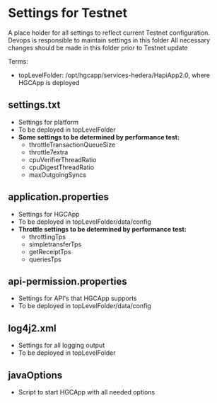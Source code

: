 # Settings for Testnet  
A place holder for all settings to reflect current Testnet configuration.
Devops is responsible to maintain settings in this folder
All necessary changes should be made in this folder prior to Testnet update
  
Terms:
* topLevelFolder: /opt/hgcapp/services-hedera/HapiApp2.0, where HGCApp is deployed

## settings.txt
* Settings for platform
* To be deployed in topLevelFolder
* **Some settings to be determined by performance test:**
    * throttleTransactionQueueSize
    * throttle7extra
    * cpuVerifierThreadRatio
    * cpuDigestThreadRatio
    * maxOutgoingSyncs

## application.properties
* Settings for HGCApp
* To be deployed in topLevelFolder/data/config
* **Throttle settings to be determined by performance test:**
    * throttlingTps
    * simpletransferTps
    * getReceiptTps
    * queriesTps

## api-permission.properties
* Settings for API's that HGCApp supports
* To be deployed in topLevelFolder/data/config

## log4j2.xml
* Settings for all logging output
* To be deployed in topLevelFolder

## javaOptions
* Script to start HGCApp with all needed options
